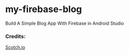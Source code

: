 # my-firebase-blog
Build A Simple Blog App With Firebase in Android Studio

### Credits:
[Scotch.io](https://scotch.io/@kenny_io/build-a-simple-blog-app-with-firebase-in-android-studio)
